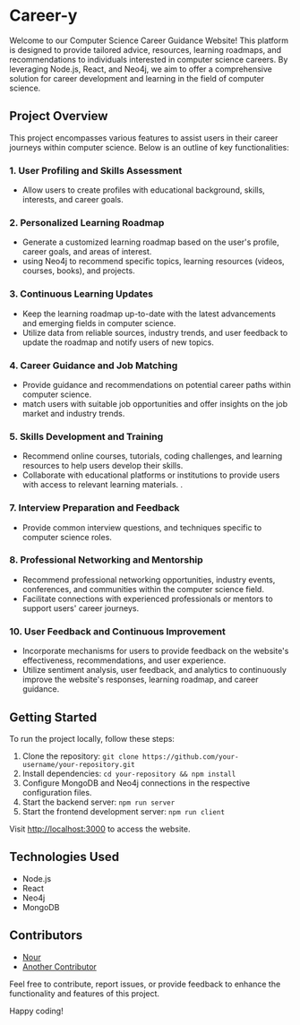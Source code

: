 # Career-y

Welcome to our Computer Science Career Guidance Website! This platform is designed to provide tailored advice, resources, learning roadmaps, and recommendations to individuals interested in computer science careers. By leveraging Node.js, React, and Neo4j, we aim to offer a comprehensive solution for career development and learning in the field of computer science.

## Project Overview

This project encompasses various features to assist users in their career journeys within computer science. Below is an outline of key functionalities:

### 1. User Profiling and Skills Assessment

- Allow users to create profiles with educational background, skills, interests, and career goals.

### 2. Personalized Learning Roadmap

- Generate a customized learning roadmap based on the user's profile, career goals, and areas of interest.
- using Neo4j to recommend specific topics, learning resources (videos, courses, books), and projects.

### 3. Continuous Learning Updates

- Keep the learning roadmap up-to-date with the latest advancements and emerging fields in computer science.
- Utilize data from reliable sources, industry trends, and user feedback to update the roadmap and notify users of new topics.

### 4. Career Guidance and Job Matching

- Provide guidance and recommendations on potential career paths within computer science.
-  match users with suitable job opportunities and offer insights on the job market and industry trends.

### 5. Skills Development and Training

- Recommend online courses, tutorials, coding challenges, and learning resources to help users develop their skills.
- Collaborate with educational platforms or institutions to provide users with access to relevant learning materials.
.
### 7. Interview Preparation and Feedback

- Provide common interview questions, and techniques specific to computer science roles.

### 8. Professional Networking and Mentorship

- Recommend professional networking opportunities, industry events, conferences, and communities within the computer science field.
- Facilitate connections with experienced professionals or mentors to support users' career journeys.

### 10. User Feedback and Continuous Improvement

- Incorporate mechanisms for users to provide feedback on the website's effectiveness, recommendations, and user experience.
- Utilize sentiment analysis, user feedback, and analytics to continuously improve the website's responses, learning roadmap, and career guidance.

## Getting Started

To run the project locally, follow these steps:

1. Clone the repository: `git clone https://github.com/your-username/your-repository.git`
2. Install dependencies: `cd your-repository && npm install`
3. Configure MongoDB and Neo4j connections in the respective configuration files.
4. Start the backend server: `npm run server`
5. Start the frontend development server: `npm run client`

Visit [http://localhost:3000](http://localhost:3000) to access the website.

## Technologies Used

- Node.js
- React
- Neo4j
- MongoDB

## Contributors

- [Nour]([(https://github.com/NourAlaassarr)])
- [Another Contributor](https://github.com/another-contributor)

Feel free to contribute, report issues, or provide feedback to enhance the functionality and features of this project.

Happy coding!
